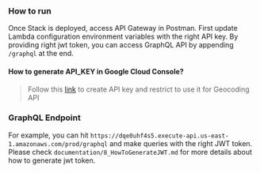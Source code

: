 ### How to run
  Once Stack is deployed, access API Gateway in Postman. First update Lambda configuration environment variables with the right API key. By providing right jwt token, you can access GraphQL API by appending `/graphql` at the end.

  #### How to generate API_KEY in Google Cloud Console?

  > Follow this [link](https://developers.google.com/maps/documentation/geocoding/get-api-key) to create API key and restrict to use it for Geocoding API

### GraphQL Endpoint

  For example, you can hit `https://dqe0uhf4s5.execute-api.us-east-1.amazonaws.com/prod/graphql` and make queries with the right JWT token. Please check `documentation/8_HowToGenerateJWT.md` for more details about how to generate jwt token.
